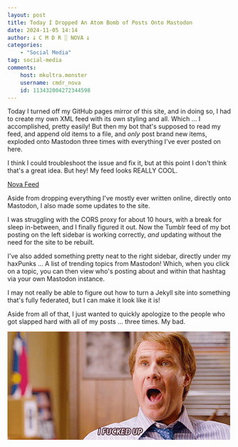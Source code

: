 ```yaml
---
layout: post
title: Today I Dropped An Atom Bomb of Posts Onto Mastodon
date: 2024-11-05 14:14
author: 𐕣 C M D R ░ NOVA 𐕣
categories:
    - "Social Media"
tag: social-media
comments:
    host: mkultra.monster
    username: cmdr_nova
    id: 113432004272344598
---
```

Today I turned off my GitHub pages mirror of this site, and in doing so, I had to create my own XML feed with its own styling and all. Which ... I accomplished, pretty easily! But then my bot that's supposed to read my feed, and append old items to a file, and *only* post brand new items, exploded onto Mastodon three times with everything I've ever posted on here.

I think I could troubleshoot the issue and fix it, but at this point I don't think that's a great idea. But hey! My feed looks REALLY COOL.

<a href="https://nova.mkultra.monster/feed.xml">Nova Feed</a>

Aside from dropping everything I've mostly ever written online, directly onto Mastodon, I also made some updates to the site.

I was struggling with the CORS proxy for about 10 hours, with a break for sleep in-between, and I finally figured it out. Now the Tumblr feed of my bot posting on the left sidebar is working correctly, *and* updating without the need for the site to be rebuilt.

I've also added something pretty neat to the right sidebar, directly under my haxPunks ... A list of trending topics from Mastodon! Which, when you click on a topic, you can then view who's posting about and within that hashtag via your own Mastodon instance.

I may not really be able to figure out how to turn a Jekyll site into something that's fully federated, but I can make it look like it is!

Aside from all of that, I just wanted to quickly apologize to the people who got slapped hard with all of my posts ... three times. My bad.

<img src="/img/posts/bomb/fedup.gif">